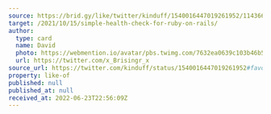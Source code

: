 ```yaml
---
source: https://brid.gy/like/twitter/kinduff/1540016447019261952/1143667501827538945
target: /2021/10/15/simple-health-check-for-ruby-on-rails/
author:
  type: card
  name: David
  photo: https://webmention.io/avatar/pbs.twimg.com/7632ea0639c103b46b52989df3844985b2fef33a73932c6288d89eabbef4307a.jpg
  url: https://twitter.com/x_Brisingr_x
source_url: https://twitter.com/kinduff/status/1540016447019261952#favorited-by-1143667501827538945
property: like-of
published: null
published_at: null
received_at: 2022-06-23T22:56:09Z
---
```



